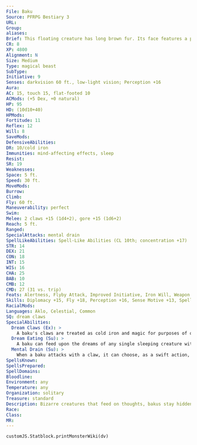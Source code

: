 ```yaml
---
File: Baku
Source: PFRPG Bestiary 3
URL: 
Group: 
aliases: 
Brief: This floating creature has long brown fur. Its face features a pair of long tusks and a curious elongated trunk for a snout.
CR: 8
XP: 4800
Alignment: N
Size: Medium
Type: magical beast
SubType: 
Initiative: 9
Senses: darkvision 60 ft., low-light vision; Perception +16
Aura: 
AC: 15, touch 15, flat-footed 10
ACMods: (+5 Dex, +0 natural)
HP: 95
HD: (10d10+40)
HPMods: 
Fortitude: 11
Reflex: 12
Will: 8
SaveMods: 
DefensiveAbilities: 
DR: 10/cold iron
Immunities: mind-affecting effects, sleep
Resist: 
SR: 19
Weaknesses: 
Space: 5 ft.
Speed: 30 ft.
MoveMods: 
Burrow: 
Climb: 
Fly: 60 ft.
Maneuverability: perfect
Swim: 
Melee: 2 claws +15 (1d4+2), gore +15 (1d6+2)
Reach: 5 ft.
Ranged: 
SpecialAttacks: mental drain
SpellLikeAbilities: Spell-Like Abilities (CL 10th; concentration +17)  At Will-invisibility, lullaby, sleep (DC 18)  3/day-deep slumber (DC 20), dream  1/day-ethereal jaunt, modify memory (DC 21)
STR: 14
DEX: 21
CON: 18
INT: 15
WIS: 16
CHA: 25
BAB: 10
CMB: 12
CMD: 27 (31 vs. trip)
Feats: Alertness, Flyby Attack, Improved Initiative, Iron Will, Weapon Finesse
Skills: Diplomacy +15, Fly +18, Perception +16, Sense Motive +13, Spellcraft +8, Stealth +16
RacialMods: 
Languages: Aklo, Celestial, Common
SQ: dream claws
SpecialAbilities:
  Dream Claws (Ex): >
    A baku's claws are treated as cold iron and magic for purposes of overcoming damage reduction.
  Dream Eating (Su): >
    A baku can feed upon the dreams of any single sleeping creature within 100 feet. Alternatively, the baku can feed upon the dreams of a creature that it manages to contact with its dream spell-like ability. A creature can resist this effect with a DC 22 Will save. When a baku feeds in this way, it can elect to consume only nightmares or all dreams. If it only consumes nightmares, the target creature is immune to the effects of the nightmare spell, the dream haunting ability of the night hag, and other similar attacks for that period of sleep. If the baku instead feeds on all of the creature's dreams, that creature is fatigued upon waking and does not gain any benefits it would have received from sleep, such as natural healing or the ability to regain spells after resting. This is a mind-affecting sleep effect. The save DC is Charisma-based.
  Mental Drain (Su): >
    When a baku attacks with a claw, it can choose, as a swift action, to deal 1d4 points of Intelligence damage on that attack. A DC 22 Will save negates this ability damage. The save DC is Charisma-based.
SpellsKnown: 
SpellsPrepared: 
SpellDomains: 
Bloodline: 
Environment: any
Temperature: any
Organization: solitary
Treasure: standard
Description: Bizarre creatures that feed on thoughts, bakus stay hidden from humanoids and feed on their creativity and dreams as well as their fears and nightmares. Bakus rarely encounter others of their kind, living largely solitary lives. Some sages speculate the creatures are not born, but rather spontaneously manifest as if spun from dreams, nightmares, and creative thoughts. Bakus are about 5 feet long and weigh 100 pounds.  Bakus dislike feeding on thoughts concerning themselves, and tend to cease when their target begins thinking of the baku. For this reason, bakus keep hidden in settlements, floating in the evening air above bedrooms and boarding houses, siphoning sustenance from the dreaming populace. Bakus themselves do not sleep.  Given their connection to dreams and nightmares, bakus are mortal enemies of night hags. Though usually calm and gentle creatures, bakus that encounter night hags dedicate themselves to hunting them down and ridding the world of their dark inf luence. A baku uses its ethereal jaunt spell-like ability to fight night hags as they inf lict nightmares on their victims.
Race: 
Class: 
MR: 
---
```

```dataviewjs
customJS.Statblock.printMonsterWiki(dv)
```
